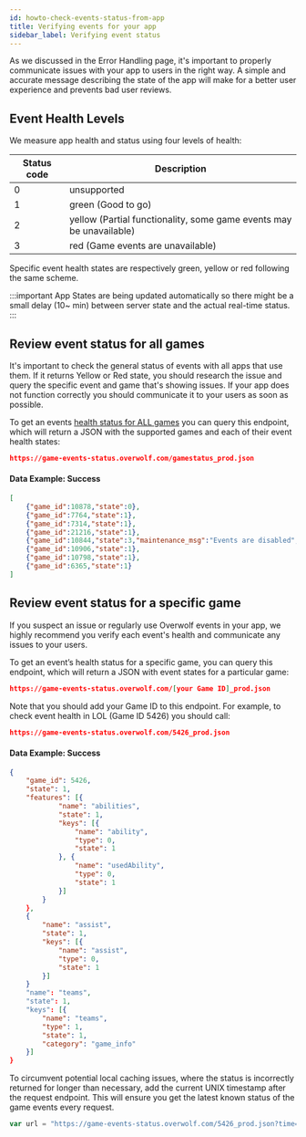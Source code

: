```yaml
---
id: howto-check-events-status-from-app
title: Verifying events for your app
sidebar_label: Verifying event status
---
```


As we discussed in the Error Handling page, it's important to properly communicate issues with your app to users in the right way. A simple and accurate message describing the state of the app will make for a better user experience and prevents bad user reviews.

## Event Health Levels

We measure app health and status using four levels of health:

Status code | Description                                   |
----------- | ----------------------------------------------|
0           |  unsupported                                  |
1           |  green (Good to go)                           |
2           |  yellow (Partial functionality, some game events may be unavailable) |
3           |  red (Game events are unavailable)  |

Specific event health states are respectively green, yellow or red following the same scheme.

:::important
App States are being updated automatically so there might be a small delay (10~ min) between server state and the actual real-time status.
:::

## Review event status for all games

It's important to check the general status of events with all apps that use them. If it returns Yellow or Red state, you should research the issue and query the specific event and game that's showing issues. If your app does not function correctly you should communicate it to your users as soon as possible.

To get an events [health status for ALL games](../status/all) you can query this endpoint, which will return a JSON with the supported games and each of their event health states:

```json
https://game-events-status.overwolf.com/gamestatus_prod.json
```

#### Data Example: Success

```json
[
    {"game_id":10878,"state":0},
    {"game_id":7764,"state":1},
    {"game_id":7314,"state":1},
    {"game_id":21216,"state":1},
    {"game_id":10844,"state":3,"maintenance_msg":"Events are disabled","disabled":true},
    {"game_id":10906,"state":1},
    {"game_id":10798,"state":1},
    {"game_id":6365,"state":1}
]
```

## Review event status for a specific game

If you suspect an issue or regularly use Overwolf events in your app, we highly recommend you verify each event's health and communicate any issues to your users.

To get an event’s health status for a specific game, you can query this endpoint, which will return a JSON with event states for a particular game:

```json
https://game-events-status.overwolf.com/[your Game ID]_prod.json
```

Note that you should add your Game ID to this endpoint. For example, to check event health in LOL (Game ID 5426) you should call:

```json
https://game-events-status.overwolf.com/5426_prod.json
```

#### Data Example: Success

```json
{
    "game_id": 5426,
    "state": 1,
    "features": [{
            "name": "abilities",
            "state": 1,
            "keys": [{
                "name": "ability",
                "type": 0,
                "state": 1
            }, {
                "name": "usedAbility",
                "type": 0,
                "state": 1
            }]
        }
    },
    {
        "name": "assist",
        "state": 1,
        "keys": [{
            "name": "assist",
            "type": 0,
            "state": 1
        }]
    }
    "name": "teams",
    "state": 1,
    "keys": [{
        "name": "teams",
        "type": 1,
        "state": 1,
        "category": "game_info"
    }]
}
```

To circumvent potential local caching issues, where the status is incorrectly returned for longer than necessary, add the current UNIX timestamp after the request endpoint. This will ensure you get the latest known status of the game events every request.

```js
var url = "https://game-events-status.overwolf.com/5426_prod.json?time="+Math.round((new Date()).getTime() / 1000);
```
